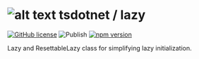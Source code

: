 # ![alt text](https://avatars1.githubusercontent.com/u/64487547?s=30&amp;v=4 "tsdotnet") tsdotnet / lazy

[![GitHub license](https://img.shields.io/badge/license-MIT-blue.svg?style=flat-square)](https://github.com/tsdotnet/lazy/blob/master/LICENSE)
![Publish](https://github.com/tsdotnet/lazy/workflows/Publish/badge.svg)
[![npm version](https://img.shields.io/npm/v/@tsdotnet/lazy.svg?style=flat-square)](https://www.npmjs.com/package/@tsdotnet/lazy)

Lazy<T> and ResettableLazy<T> class for simplifying lazy initialization.
